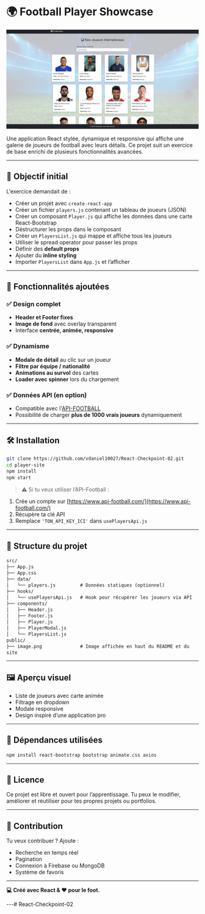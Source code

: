 # 🌍 Football Player Showcase

![Football Banner](./image.png)

Une application React stylée, dynamique et responsive qui affiche une galerie de joueurs de football avec leurs détails. Ce projet suit un exercice de base enrichi de plusieurs fonctionnalités avancées.

---

## 📘 Objectif initial

L’exercice demandait de :

- Créer un projet avec `create-react-app`
- Créer un fichier `players.js` contenant un tableau de joueurs (JSON)
- Créer un composant `Player.js` qui affiche les données dans une carte React-Bootstrap
- Déstructurer les props dans le composant
- Créer un `PlayersList.js` qui mappe et affiche tous les joueurs
- Utiliser le spread operator pour passer les props
- Définir des **default props**
- Ajouter du **inline styling**
- Importer `PlayersList` dans `App.js` et l’afficher

---

## 🚀 Fonctionnalités ajoutées

### ✅ Design complet
- **Header et Footer fixes**
- **Image de fond** avec overlay transparent
- Interface **centrée, animée, responsive**

### ✅ Dynamisme
- **Modale de détail** au clic sur un joueur
- **Filtre par équipe / nationalité**
- **Animations au survol** des cartes
- **Loader avec spinner** lors du chargement

### ✅ Données API (en option)
- Compatible avec l'[API-FOOTBALL](https://www.api-football.com/)
- Possibilité de charger **plus de 1000 vrais joueurs** dynamiquement

---

## 🛠️ Installation

```bash
git clone https://github.com/vdaniel10027/React-Checkpoint-02.git
cd player-site
npm install
npm start
````

> ⚠️ Si tu veux utiliser l’API-Football :

1. Crée un compte sur [https://www.api-football.com/](https://www.api-football.com/)
2. Récupère ta clé API
3. Remplace `'TON_API_KEY_ICI'` dans `usePlayersApi.js`

---

## 📂 Structure du projet

```
src/
├── App.js
├── App.css
├── data/
│   └── players.js         # Données statiques (optionnel)
├── hooks/
│   └── usePlayersApi.js   # Hook pour récupérer les joueurs via API
├── components/
│   ├── Header.js
│   ├── Footer.js
│   ├── Player.js
│   ├── PlayerModal.js
│   └── PlayersList.js
public/
├── image.png              # Image affichée en haut du README et du site
```

---

## 🖼️ Aperçu visuel

* Liste de joueurs avec carte animée
* Filtrage en dropdown
* Modale responsive
* Design inspiré d’une application pro

---

## 📌 Dépendances utilisées

```bash
npm install react-bootstrap bootstrap animate.css axios
```

---

## 📄 Licence

Ce projet est libre et ouvert pour l’apprentissage. Tu peux le modifier, améliorer et réutiliser pour tes propres projets ou portfolios.

---

## 🙌 Contribution

Tu veux contribuer ? Ajoute :

* Recherche en temps réel
* Pagination
* Connexion à Firebase ou MongoDB
* Système de favoris

---

**💻 Créé avec React & ❤️ pour le foot.**

---# React-Checkpoint-02
